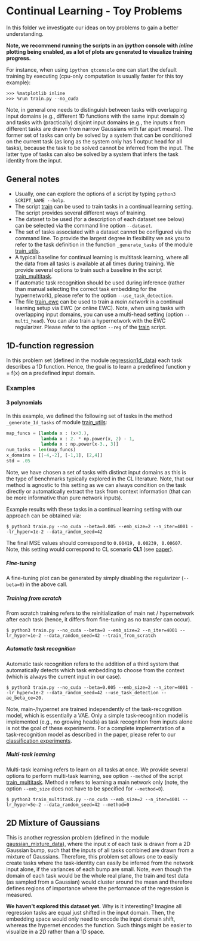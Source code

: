 # Continual Learning - Toy Problems

In this folder we investigate our ideas on toy problems to gain a better understanding.

**Note, we recommend running the scripts in an *ipython* console with *inline* plotting being enabled, as a lot of plots are generated to visualize training progress.**

For instance, when using `ipython qtconsole` one can start the default training by executing (cpu-only computation is usually faster for this toy example):

```console
>>> %matplotlib inline
>>> %run train.py --no_cuda
```

Note, in general one needs to distinguish between tasks with overlapping input domains (e.g., different 1D functions with the same input domain x) and tasks with (practically) disjoint input domains (e.g., the inputs x from different tasks are drawn from narrow Gaussians with far apart means). The former set of tasks can only be solved by a system that can be conditioned on the current task (as long as the system only has 1 output head for all tasks), because the task to be solved cannot be inferred from the input. The latter type of tasks can also be solved by a system that infers the task identity from the input.

## General notes
* Usually, one can explore the options of a script by typing `python3 SCRIPT_NAME --help`.
* The script [train](train.py) can be used to train tasks in a continual learning setting. The script provides several different ways of training.
* The dataset to be used (for a description of each dataset see below) can be selected via the command line option `--dataset`.
* The set of tasks associated with a dataset cannot be configured via the command line. To provide the largest degree in flexibility we ask you to refer to the task definition in the function `_generate_tasks` of the module [train_utils](train_utils.py).
* A typical baseline for continual learning is multitask learning, where all the data from all tasks is available at all times during training. We provide several options to train such a baseline in the script [train_multitask](train_multitask.py).
* If automatic task recognition should be used during inference (rather than manual selecting the correct task embedding for the hypernetwork), please refer to the option `--use_task_detection`.
* The file [train_ewc](train_ewc.py) can be used to train a *main network* in a continual learning setup via EWC (or online EWC). Note, when using tasks with overlapping input domains, you can use a multi-head setting (option `--multi_head`). You can also train a hypernetwork with the EWC regularizer. Please refer to the option `--reg` of the [train](train.py) script.

## 1D-function regression

In this problem set (defined in the module [regression1d_data](regression1d_data.py)) each task describes a 1D function. Hence, the goal is to learn a predefined function y = f(x) on a predefined input domain.

### Examples

#### 3 polynomials

In this example, we defined the following set of tasks in the method `_generate_1d_tasks` of module [train_utils](train_utils.py):

```python
map_funcs = [lambda x : (x+3.), 
             lambda x : 2. * np.power(x, 2) - 1,
             lambda x : np.power(x-3., 3)]
num_tasks = len(map_funcs)
x_domains = [[-4,-2], [-1,1], [2,4]]
std = .05
```

Note, we have chosen a set of tasks with distinct input domains as this is the type of benchmarks typically explored in the CL literature. Note, that our method is agnostic to this setting as we can always condition on the task directly or automatically extract the task from context information (that can be more informative than pure network inputs).

Example results with these tasks in a continual learning setting with our approach can be obtained via:

```console
$ python3 train.py --no_cuda --beta=0.005 --emb_size=2 --n_iter=4001 --lr_hyper=1e-2 --data_random_seed=42
```

The final MSE values should correspond to `0.00419, 0.00239, 0.00607`. Note, this setting would correspond to CL scenario **CL1** (see [paper](https://arxiv.org/abs/1906.00695)).

##### Fine-tuning

A fine-tuning plot can be generated by simply disabling the regularizer (`--beta=0`) in the above call.

##### Training from scratch

From scratch training refers to the reinitialization of main net / hypernetwork after each task (hence, it differs from fine-tuning as no transfer can occur).

```console
$ python3 train.py --no_cuda --beta=0 --emb_size=2 --n_iter=4001 --lr_hyper=1e-2 --data_random_seed=42 --train_from_scratch
```

##### Automatic task recognition

Automatic task recognition refers to the addition of a third system that automatically detects which task embedding to choose from the context (which is always the current input in our case).

```console
$ python3 train.py --no_cuda --beta=0.005 --emb_size=2 --n_iter=4001 --lr_hyper=1e-2 --data_random_seed=42 --use_task_detection --ae_beta_ce=20.
```

Note, main-/hypernet are trained independently of the task-recognition model, which is essentially a VAE. Only a simple task-recognition model is implemented (e.g., no growing heads) as task recognition from inputs alone is not the goal of these experiments. For a complete implementation of a task-recognition model as described in the paper, please refer to our [classification experiments](../classifier).

##### Multi-task learning

Multi-task learning refers to learn on all tasks at once. We provide several options to perform multi-task learning, see option `--method` of the script [train_multitask](train_multitask.py). Method `0` refers to learning a main network only (note, the option `--emb_size` does not have to be specified for `--method=0`).

```console
$ python3 train_multitask.py --no_cuda --emb_size=2 --n_iter=4001 --lr_hyper=5e-2 --data_random_seed=42 --method=0
```

## 2D Mixture of Gaussians

This is another regression problem (defined in the module [gaussian_mixture_data](gaussian_mixture_data.py)), where the input x of each task is drawn from a 2D Gaussian bump, such that the inputs of all tasks combined are drawn from a mixture of Gaussians. Therefore, this problem set allows one to easily create tasks where the task-identity can easily be inferred from the network input alone, if the variances of each bump are small. Note, even though the domain of each task would be the whole real plane, the train and test data (as sampled from a Gaussian) would cluster around the mean and therefore defines regions of importance where the performance of the regression is measured.

**We haven't explored this dataset yet.** Why is it interesting? Imagine all regression tasks are equal just shifted in the input domain. Then, the embedding space would only need to encode the input domain shift, whereas the hypernet encodes the function. Such things might be easier to visualize in a 2D rather than a 1D space.
